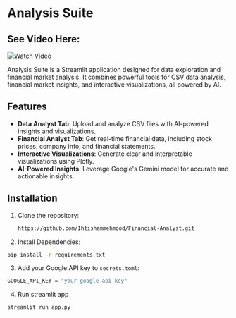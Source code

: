 # Analysis Suite

## See Video Here:
[![Watch Video](https://github.com/user-attachments/assets/615520cc-68fc-4884-b9d2-e75ab7bcaa01)]([https://youtu.be/O2GjHWSjN6Y](https://www.youtube.com/watch?v=O2GjHWSjN6Y))




Analysis Suite is a Streamlit application designed for data exploration and financial market analysis. It combines powerful tools for CSV data analysis, financial market insights, and interactive visualizations, all powered by AI.

## Features

- **Data Analyst Tab**: Upload and analyze CSV files with AI-powered insights and visualizations.
- **Financial Analyst Tab**: Get real-time financial data, including stock prices, company info, and financial statements.
- **Interactive Visualizations**: Generate clear and interpretable visualizations using Plotly.
- **AI-Powered Insights**: Leverage Google's Gemini model for accurate and actionable insights.

## Installation

1. Clone the repository:
   ```bash
   https://github.com/Ihtishammehmood/Financial-Analyst.git
   ```

2. Install Dependencies:
```bash
pip install -r requirements.txt
```
3. Add your Google API key to `secrets.toml`:
```bash
GOOGLE_API_KEY = "your google api key"
```
4. Run streamlit app
```bash
streamlit run app.py
```

